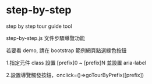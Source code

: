# step-by-step
step by step tour guide tool

step-by-step.js 文件步驟導覽功能

若要看 demo, 請在 bootstrap 範例網頁點選綠色按鈕

1.指定元件 class 設置 [prefix]0 ~ [prefix]N 並設置 aria-label

2.設置導覽觸發按鈕，onclick=()=>goTourByPrefix([prefix])